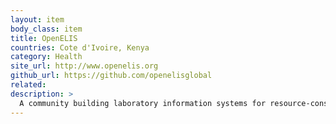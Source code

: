 ```yaml
---
layout: item
body_class: item
title: OpenELIS
countries: Cote d'Ivoire, Kenya
category: Health
site_url: http://www.openelis.org
github_url: https://github.com/openelisglobal
related: 
description: >
  A community building laboratory information systems for resource-constrained international clinical and reference laboratories.
---
```

